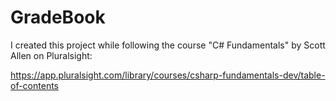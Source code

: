 # GradeBook

I created this project while following the course "C# Fundamentals" by Scott Allen on Pluralsight:

https://app.pluralsight.com/library/courses/csharp-fundamentals-dev/table-of-contents
